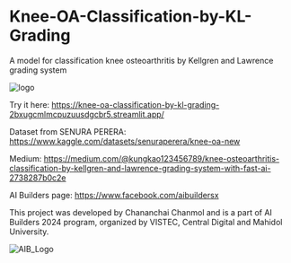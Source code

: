 # Knee-OA-Classification-by-KL-Grading
A model for classification knee osteoarthritis by Kellgren and Lawrence grading system

 ![logo](https://github.com/OkaShino9/Knee-OA-Classification-by-KL-Grading/assets/152055934/570dcbf3-4b22-4509-8d4f-0ad41323829d)


Try it here: https://knee-oa-classification-by-kl-grading-2bxugcmlmcpuzuusdgcbr5.streamlit.app/

Dataset from SENURA PERERA: https://www.kaggle.com/datasets/senuraperera/knee-oa-new

Medium: https://medium.com/@kungkao123456789/knee-osteoarthritis-classification-by-kellgren-and-lawrence-grading-system-with-fast-ai-2738287b0c2e

AI Builders page: https://www.facebook.com/aibuildersx

This project was developed by Chananchai Chanmol and is a part of AI Builders 2024 program, organized by VISTEC, Central Digital and Mahidol University.

![AIB_Logo](https://github.com/OkaShino9/Knee-OA-Classification-by-KL-Grading/assets/152055934/f5369ea6-a38b-470f-856e-6975fb3b85f7)
